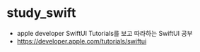 # study_swift #

* apple developer SwiftUI Tutorials를 보고 따라하는 SwiftUI 공부
* https://developer.apple.com/tutorials/swiftui


